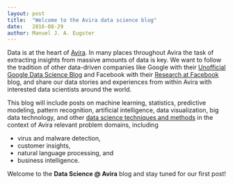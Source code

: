 ```yaml
---
layout: post
title:  "Welcome to the Avira data science blog"
date:   2016-08-29
author: Manuel J. A. Eugster
---
```


Data is at the heart of [Avira](http://www.avira.com). In many places throughout
Avira the task of extracting insights from massive amounts of data is key. We want
to follow the tradition of other data-driven companies like Google with their
[Unofficial Google Data Science Blog](http://www.unofficialgoogledatascience.com/) 
and Facebook with their [Research at Facebook](https://research.facebook.com/blog/) 
blog, and share our data stories and experiences from within Avira with interested
data scientists around the world.

This blog will include posts on machine learning, statistics, predictive
modeling, pattern recognition, artificial intelligence, data visualization, 
big data technology, and other [data science techniques and methods](https://en.wikipedia.org/wiki/Data_science) in the context of Avira
relevant problem domains, including

- virus and malware detection,
- customer insights,
- natural language processing, and
- business intelligence.

Welcome to the **Data Science @ Avira** blog and stay tuned for our first post!
